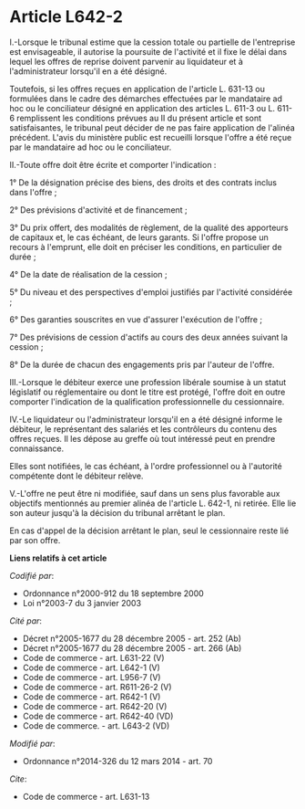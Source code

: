 # Article L642-2

I.-Lorsque le tribunal estime que la cession totale ou partielle de l'entreprise est envisageable, il autorise la poursuite
de l'activité et il fixe le délai dans lequel les offres de reprise doivent parvenir au liquidateur et à l'administrateur
lorsqu'il en a été désigné. 

Toutefois, si les offres reçues en application de l'article L. 631-13 ou formulées dans le cadre des démarches effectuées par
le mandataire ad hoc ou le conciliateur désigné en application des articles L. 611-3 ou L. 611-6 remplissent les conditions
prévues au II du présent article et sont satisfaisantes, le tribunal peut décider de ne pas faire application de l'alinéa
précédent. L'avis du ministère public est recueilli lorsque l'offre a été reçue par le mandataire ad hoc ou le conciliateur. 

II.-Toute offre doit être écrite et comporter l'indication : 

1° De la désignation précise des biens, des droits et des contrats inclus dans l'offre ; 

2° Des prévisions d'activité et de financement ; 

3° Du prix offert, des modalités de règlement, de la qualité des apporteurs de capitaux et, le cas échéant, de leurs garants.
Si l'offre propose un recours à l'emprunt, elle doit en préciser les conditions, en particulier de durée ; 

4° De la date de réalisation de la cession ; 

5° Du niveau et des perspectives d'emploi justifiés par l'activité considérée ; 

6° Des garanties souscrites en vue d'assurer l'exécution de l'offre ; 

7° Des prévisions de cession d'actifs au cours des deux années suivant la cession ; 

8° De la durée de chacun des engagements pris par l'auteur de l'offre. 

III.-Lorsque le débiteur exerce une profession libérale soumise à un statut législatif ou réglementaire ou dont le titre est
protégé, l'offre doit en outre comporter l'indication de la qualification professionnelle du cessionnaire. 

IV.-Le liquidateur ou l'administrateur lorsqu'il en a été désigné informe le débiteur, le représentant des salariés et les
contrôleurs du contenu des offres reçues. Il les dépose au greffe où tout intéressé peut en prendre connaissance. 

Elles sont notifiées, le cas échéant, à l'ordre professionnel ou à l'autorité compétente dont le débiteur relève. 

V.-L'offre ne peut être ni modifiée, sauf dans un sens plus favorable aux objectifs mentionnés au premier alinéa de l'article
L. 642-1, ni retirée. Elle lie son auteur jusqu'à la décision du tribunal arrêtant le plan. 

En cas d'appel de la décision arrêtant le plan, seul le cessionnaire reste lié par son offre.

**Liens relatifs à cet article**

_Codifié par_:

  - Ordonnance n°2000-912 du 18 septembre 2000
  - Loi n°2003-7 du 3 janvier 2003

_Cité par_:

  - Décret n°2005-1677 du 28 décembre 2005 - art. 252 (Ab)
  - Décret n°2005-1677 du 28 décembre 2005 - art. 266 (Ab)
  - Code de commerce - art. L631-22 (V)
  - Code de commerce - art. L642-1 (V)
  - Code de commerce - art. L956-7 (V)
  - Code de commerce - art. R611-26-2 (V)
  - Code de commerce - art. R642-1 (V)
  - Code de commerce - art. R642-20 (V)
  - Code de commerce - art. R642-40 (VD)
  - Code de commerce. - art. L643-2 (VD)

_Modifié par_:

  - Ordonnance n°2014-326 du 12 mars 2014 - art. 70

_Cite_:

  - Code de commerce - art. L631-13
